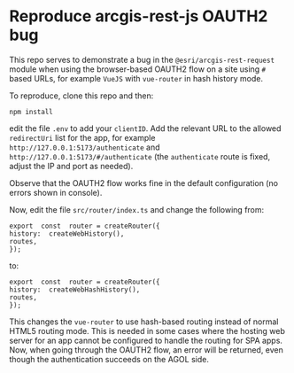 # Reproduce arcgis-rest-js OAUTH2 bug

This repo serves to demonstrate a bug in the `@esri/arcgis-rest-request` module when using the browser-based OAUTH2 flow on a site using `#` based URLs, for example `VueJS` with `vue-router` in hash history mode.

To reproduce, clone this repo and then:

`npm install`

edit the file `.env` to add your `clientID`. Add the relevant URL to the allowed `redirectUri` list for the app, for example `http://127.0.0.1:5173/authenticate` and `http://127.0.0.1:5173/#/authenticate`
(the `authenticate` route is fixed, adjust the IP and port as needed).

Observe that the OAUTH2 flow works fine in the default configuration (no errors shown in console).

Now, edit the file `src/router/index.ts` and change the following from:

    export  const  router = createRouter({
    history:  createWebHistory(),
    routes,
    });

to:

    export  const  router = createRouter({
    history:  createWebHashHistory(),
    routes,
    });
This changes the `vue-router` to use hash-based routing instead of normal HTML5 routing mode. This is needed in some cases where the hosting web server for an app cannot be configured to handle the routing for SPA apps.
Now, when going through the OAUTH2 flow, an error will be returned, even though the authentication succeeds on the AGOL side.
